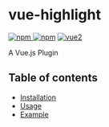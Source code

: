 # vue-highlight

[![npm](https://img.shields.io/npm/v/vue-highlight.svg) ![npm](https://img.shields.io/npm/dm/vue-highlight.svg)](https://www.npmjs.com/package/vue-highlight)
[![vue2](https://img.shields.io/badge/vue-2.x-brightgreen.svg)](https://vuejs.org/)

A Vue.js Plugin

## Table of contents

- [Installation](#installation)
- [Usage](#usage)
- [Example](#example)
